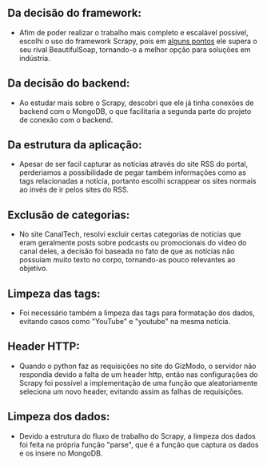 ## Da decisão do framework:
- Afim de poder realizar o trabalho mais completo e escalável possível, escolhi o uso do framework Scrapy, pois em [alguns pontos](https://www.accordbox.com/blog/scrapy-tutorial-1-scrapy-vs-beautiful-soup/#conclusion) ele supera o seu rival BeautifulSoap, tornando-o a melhor opção para soluções em indústria. 

## Da decisão do backend:
- Ao estudar mais sobre o Scrapy, descobri que ele já tinha conexões de backend com o MongoDB, o que facilitaria a segunda parte do projeto de conexão com o backend.

## Da estrutura da aplicação:
- Apesar de ser facil capturar as notícias através do site RSS do portal, perderiamos a possibilidade de pegar também informações como as tags relacionadas a notícia, portanto escolhi scrappear os sites normais ao invés de ir pelos sites do RSS.

## Exclusão de categorias:
- No site CanalTech, resolvi excluir certas categorias de notícias que eram geralmente posts sobre podcasts ou promocionais do video do canal deles, a decisão foi baseada no fato de que as notícias não possuíam muito texto no corpo, tornando-as pouco relevantes ao objetivo.

## Limpeza das tags:
- Foi necessário também a limpeza das tags para formatação dos dados, evitando casos como "YouTube" e "youtube" na mesma notícia.

## Header HTTP:
- Quando o python faz as requisições no site do GizModo, o servidor não respondia devido a falta de um header http, então nas configurações do Scrapy foi possível a implementação de uma função que aleatoriamente seleciona um novo header, evitando assim as falhas de requisições.

## Limpeza dos dados:
- Devido a estrutura do fluxo de trabalho do Scrapy, a limpeza dos dados foi feita na própria função "parse", que é a função que captura os dados e os insere no MongoDB.